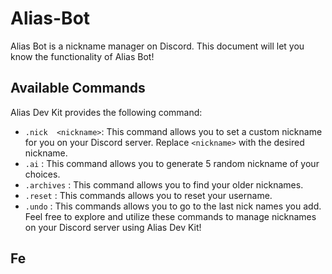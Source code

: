 

# Alias-Bot

Alias Bot is a  nickname manager on Discord. This document will let you know the  functionality of Alias Bot!



## Available Commands

Alias Dev Kit provides the following command:

- `.nick  <nickname>`: This command allows you to set a custom nickname for you on your Discord server.  Replace `<nickname>` with the desired nickname.
- `.ai` : This command allows you to generate 5 random nickname of your choices.
- `.archives` : This command allows you to find your older nicknames.
- `.reset` : This commands allows you to reset your username.
- `.undo` : This commands allows you to go to the last nick names you add.
Feel free to explore and utilize these commands to manage nicknames on your Discord server using Alias Dev Kit!

## Fe

